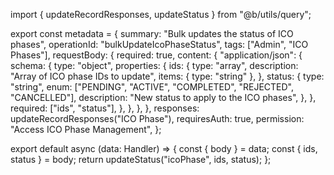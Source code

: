 import { updateRecordResponses, updateStatus } from "@b/utils/query";

export const metadata = {
  summary: "Bulk updates the status of ICO phases",
  operationId: "bulkUpdateIcoPhaseStatus",
  tags: ["Admin", "ICO Phases"],
  requestBody: {
    required: true,
    content: {
      "application/json": {
        schema: {
          type: "object",
          properties: {
            ids: {
              type: "array",
              description: "Array of ICO phase IDs to update",
              items: { type: "string" },
            },
            status: {
              type: "string",
              enum: ["PENDING", "ACTIVE", "COMPLETED", "REJECTED", "CANCELLED"],
              description: "New status to apply to the ICO phases",
            },
          },
          required: ["ids", "status"],
        },
      },
    },
  },
  responses: updateRecordResponses("ICO Phase"),
  requiresAuth: true,
  permission: "Access ICO Phase Management",
};

export default async (data: Handler) => {
  const { body } = data;
  const { ids, status } = body;
  return updateStatus("icoPhase", ids, status);
};
